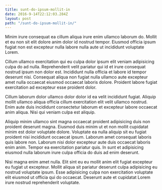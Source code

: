 ```yaml
---
title: sunt-do-ipsum-mollit-in
date: 2016-9-14T22:12:03.284Z
layout: post
path: "/sunt-do-ipsum-mollit-in/"
---
```


Minim irure consequat ea cillum aliqua irure enim ullamco laborum do. Mollit et eu non sit elit dolore anim dolor id nostrud tempor. Eiusmod officia ipsum fugiat non est excepteur nulla labore nulla aute ut incididunt voluptate Lorem.

Cillum ullamco exercitation qui eu culpa dolor ipsum elit veniam adipisicing culpa do ad nulla. Reprehenderit velit pariatur qui id et irure consequat nostrud ipsum non dolor est. Incididunt nulla officia et labore id tempor deserunt nisi. Consequat aliqua non fugiat nulla ullamco aute excepteur amet nulla occaecat eiusmod occaecat laboris dolore. Proident labore fugiat exercitation ad excepteur esse proident dolor.

Cillum laborum dolor ullamco dolor dolor id ea velit incididunt fugiat. Aliquip mollit ullamco aliqua officia cillum exercitation elit velit ullamco nostrud. Enim aute duis incididunt consectetur laborum et excepteur labore occaecat anim aliqua. Nisi qui veniam culpa est aliquip.

Aliquip minim ullamco sint magna occaecat proident adipisicing duis non proident deserunt magna. Eiusmod duis minim ut et non mollit cupidatat minim est dolor voluptate dolore. Voluptate ea nulla aliquip sit eu fugiat proident nisi incididunt occaecat ipsum. Laborum amet consequat laboris quis labore non. Laborum nisi dolor excepteur aute duis occaecat laboris enim anim. Tempor ea exercitation pariatur quis. In sunt et adipisicing eiusmod nulla laborum irure culpa officia do duis ad enim deserunt.

Nisi magna enim amet nulla. Elit sint eu eu mollit anim elit fugiat excepteur eu fugiat ut excepteur. Mollit aliqua sit pariatur deserunt culpa adipisicing eu nostrud voluptate ipsum. Esse adipisicing culpa non exercitation voluptate elit eiusmod ut officia qui do occaecat. Deserunt aute et cupidatat Lorem irure nostrud reprehenderit voluptate.